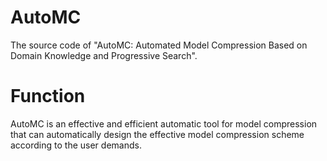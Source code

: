 # AutoMC

The source code of "AutoMC: Automated Model Compression Based on Domain Knowledge and Progressive Search".

# Function

AutoMC is an effective and efficient automatic tool for model compression that can automatically design the effective model compression scheme according to the user demands.
